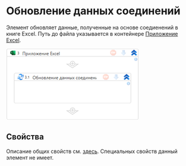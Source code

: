 # Обновление данных соединений

Элемент обновляет данные, полученные на основе соедиенений в книге Excel. Путь до файла указывается в контейнере [Приложение Excel](https://docs.primo-rpa.ru/primo-rpa/g_elements/el_basic/els_excel/el_excel_app). 


![Элемент «Пересчет формул»](<../../../.gitbook/assets1/windows_items/ExcelWFRefreshDataConnections.png>)


## Свойства

Описание общих свойств см. [здесь](https://docs.primo-rpa.ru/primo-rpa/primo-studio/process/elements#svoistva-elementa). Специальных свойств данный элемент не имеет.



